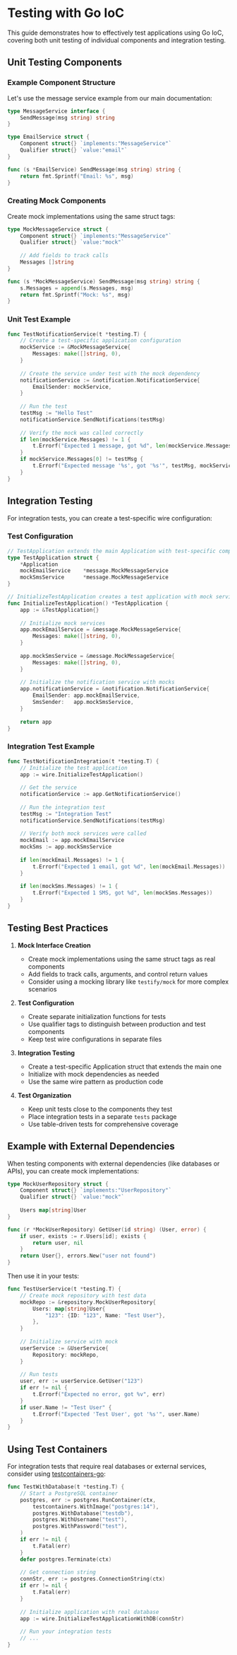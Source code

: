 # Testing with Go IoC

This guide demonstrates how to effectively test applications using Go IoC, covering both unit testing of individual components and integration testing.

## Unit Testing Components

### Example Component Structure

Let's use the message service example from our main documentation:

```go:message/service.go
type MessageService interface {
    SendMessage(msg string) string
}

type EmailService struct {
    Component struct{} `implements:"MessageService"`
    Qualifier struct{} `value:"email"`
}

func (s *EmailService) SendMessage(msg string) string {
    return fmt.Sprintf("Email: %s", msg)
}
```

### Creating Mock Components

Create mock implementations using the same struct tags:

```go:message/mock_service.go
type MockMessageService struct {
    Component struct{} `implements:"MessageService"`
    Qualifier struct{} `value:"mock"`
    
    // Add fields to track calls
    Messages []string
}

func (s *MockMessageService) SendMessage(msg string) string {
    s.Messages = append(s.Messages, msg)
    return fmt.Sprintf("Mock: %s", msg)
}
```

### Unit Test Example

```go:message/service_test.go
func TestNotificationService(t *testing.T) {
    // Create a test-specific application configuration
    mockService := &MockMessageService{
        Messages: make([]string, 0),
    }
    
    // Create the service under test with the mock dependency
    notificationService := &notification.NotificationService{
        EmailSender: mockService,
    }
    
    // Run the test
    testMsg := "Hello Test"
    notificationService.SendNotifications(testMsg)
    
    // Verify the mock was called correctly
    if len(mockService.Messages) != 1 {
        t.Errorf("Expected 1 message, got %d", len(mockService.Messages))
    }
    if mockService.Messages[0] != testMsg {
        t.Errorf("Expected message '%s', got '%s'", testMsg, mockService.Messages[0])
    }
}
```

## Integration Testing

For integration tests, you can create a test-specific wire configuration:

### Test Configuration

```go:wire/wire_test.go
// TestApplication extends the main Application with test-specific components
type TestApplication struct {
    *Application
    mockEmailService    *message.MockMessageService
    mockSmsService      *message.MockMessageService
}

// InitializeTestApplication creates a test application with mock services
func InitializeTestApplication() *TestApplication {
    app := &TestApplication{}
    
    // Initialize mock services
    app.mockEmailService = &message.MockMessageService{
        Messages: make([]string, 0),
    }
    
    app.mockSmsService = &message.MockMessageService{
        Messages: make([]string, 0),
    }
    
    // Initialize the notification service with mocks
    app.notificationService = &notification.NotificationService{
        EmailSender: app.mockEmailService,
        SmsSender:   app.mockSmsService,
    }
    
    return app
}
```

### Integration Test Example

```go:tests/integration_test.go
func TestNotificationIntegration(t *testing.T) {
    // Initialize the test application
    app := wire.InitializeTestApplication()
    
    // Get the service
    notificationService := app.GetNotificationService()
    
    // Run the integration test
    testMsg := "Integration Test"
    notificationService.SendNotifications(testMsg)
    
    // Verify both mock services were called
    mockEmail := app.mockEmailService
    mockSms := app.mockSmsService
    
    if len(mockEmail.Messages) != 1 {
        t.Errorf("Expected 1 email, got %d", len(mockEmail.Messages))
    }
    
    if len(mockSms.Messages) != 1 {
        t.Errorf("Expected 1 SMS, got %d", len(mockSms.Messages))
    }
}
```

## Testing Best Practices

1. **Mock Interface Creation**
   - Create mock implementations using the same struct tags as real components
   - Add fields to track calls, arguments, and control return values
   - Consider using a mocking library like `testify/mock` for more complex scenarios

2. **Test Configuration**
   - Create separate initialization functions for tests
   - Use qualifier tags to distinguish between production and test components
   - Keep test wire configurations in separate files

3. **Integration Testing**
   - Create a test-specific Application struct that extends the main one
   - Initialize with mock dependencies as needed
   - Use the same wire pattern as production code

4. **Test Organization**
   - Keep unit tests close to the components they test
   - Place integration tests in a separate `tests` package
   - Use table-driven tests for comprehensive coverage

## Example with External Dependencies

When testing components with external dependencies (like databases or APIs), you can create mock implementations:

```go:repository/mock_repository.go
type MockUserRepository struct {
    Component struct{} `implements:"UserRepository"`
    Qualifier struct{} `value:"mock"`
    
    Users map[string]User
}

func (r *MockUserRepository) GetUser(id string) (User, error) {
    if user, exists := r.Users[id]; exists {
        return user, nil
    }
    return User{}, errors.New("user not found")
}
```

Then use it in your tests:

```go:service/user_service_test.go
func TestUserService(t *testing.T) {
    // Create mock repository with test data
    mockRepo := &repository.MockUserRepository{
        Users: map[string]User{
            "123": {ID: "123", Name: "Test User"},
        },
    }
    
    // Initialize service with mock
    userService := &UserService{
        Repository: mockRepo,
    }
    
    // Run tests
    user, err := userService.GetUser("123")
    if err != nil {
        t.Errorf("Expected no error, got %v", err)
    }
    if user.Name != "Test User" {
        t.Errorf("Expected 'Test User', got '%s'", user.Name)
    }
}
```

## Using Test Containers

For integration tests that require real databases or external services, consider using [testcontainers-go](https://github.com/testcontainers/testcontainers-go):

```go:tests/database_test.go
func TestWithDatabase(t *testing.T) {
    // Start a PostgreSQL container
    postgres, err := postgres.RunContainer(ctx,
        testcontainers.WithImage("postgres:14"),
        postgres.WithDatabase("testdb"),
        postgres.WithUsername("test"),
        postgres.WithPassword("test"),
    )
    if err != nil {
        t.Fatal(err)
    }
    defer postgres.Terminate(ctx)
    
    // Get connection string
    connStr, err := postgres.ConnectionString(ctx)
    if err != nil {
        t.Fatal(err)
    }
    
    // Initialize application with real database
    app := wire.InitializeTestApplicationWithDB(connStr)
    
    // Run your integration tests
    // ...
}
```
